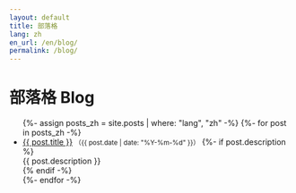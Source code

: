 ```yaml
---
layout: default
title: 部落格
lang: zh
en_url: /en/blog/
permalink: /blog/
---
```


# 部落格 Blog

<ul class="post-list">
  {%- assign posts_zh = site.posts | where: "lang", "zh" -%}
  {%- for post in posts_zh -%}
    <li>
      <a href="{{ post.url | relative_url }}">{{ post.title }}</a>
      <small>（{{ post.date | date: "%Y-%m-%d" }}）</small>
      {%- if post.description %}<div class="excerpt">{{ post.description }}</div>{% endif -%}
    </li>
  {%- endfor -%}
</ul>